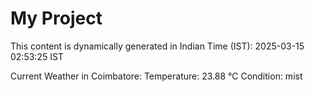 # My Project

This content is dynamically generated in Indian Time (IST): 2025-03-15 02:53:25 IST


Current Weather in Coimbatore:
Temperature: 23.88 °C
Condition: mist
